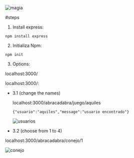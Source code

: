 ![magia](https://user-images.githubusercontent.com/68760595/138380493-b0ff4361-3fba-483e-9dfc-a6c065d46179.png)

#steps

1. Install express:

```
npm install express
```

2. Initializa Npm:

```
npm init
```

3. Options:

localhost:3000/

localhost:3000/:

+ 3.1 (change the names)

  localhost:3000/abracadabra/juego/aquiles
  
  ```
  {"usuario":"aquiles","message":"usuario encontrado"}
  ```
  ![usuarios](https://user-images.githubusercontent.com/68760595/138381334-1d330bbc-7984-4ddc-bcf0-de7fa296fc25.png)

+ 3.2 (choose from 1 to 4)

localhost:3000/abracadabra/conejo/1

![conejo](https://user-images.githubusercontent.com/68760595/138381765-3974cb08-9d18-4afa-beee-e8768583fa1e.png)



